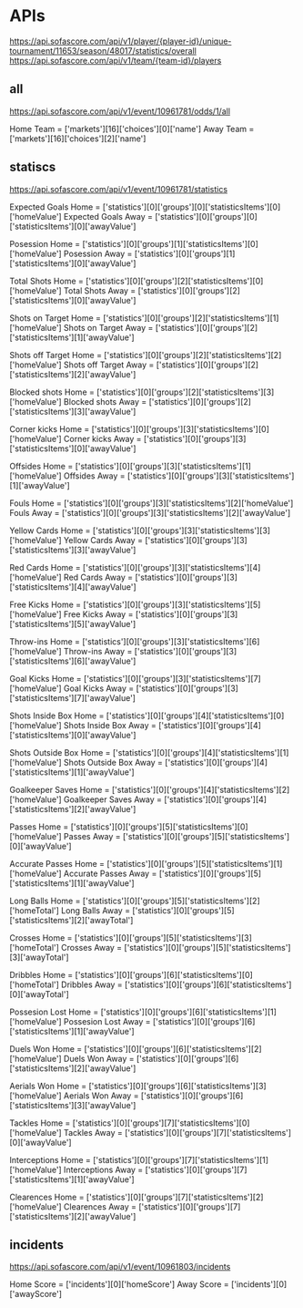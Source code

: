 # APIs

https://api.sofascore.com/api/v1/player/{player-id}/unique-tournament/11653/season/48017/statistics/overall
https://api.sofascore.com/api/v1/team/{team-id}/players

## all
https://api.sofascore.com/api/v1/event/10961781/odds/1/all

Home Team = ['markets'][16]['choices'][0]['name']
Away Team = ['markets'][16]['choices'][2]['name']

## statiscs
https://api.sofascore.com/api/v1/event/10961781/statistics

Expected Goals Home = ['statistics'][0]['groups'][0]['statisticsItems'][0]['homeValue']
Expected Goals Away = ['statistics'][0]['groups'][0]['statisticsItems'][0]['awayValue']

Posession Home = ['statistics'][0]['groups'][1]['statisticsItems'][0]['homeValue']
Posession Away = ['statistics'][0]['groups'][1]['statisticsItems'][0]['awayValue']

Total Shots Home = ['statistics'][0]['groups'][2]['statisticsItems'][0]['homeValue']
Total Shots Away = ['statistics'][0]['groups'][2]['statisticsItems'][0]['awayValue']

Shots on Target Home = ['statistics'][0]['groups'][2]['statisticsItems'][1]['homeValue']
Shots on Target Away = ['statistics'][0]['groups'][2]['statisticsItems'][1]['awayValue']

Shots off Target Home = ['statistics'][0]['groups'][2]['statisticsItems'][2]['homeValue']
Shots off Target Away = ['statistics'][0]['groups'][2]['statisticsItems'][2]['awayValue']

Blocked shots Home = ['statistics'][0]['groups'][2]['statisticsItems'][3]['homeValue']
Blocked shots Away = ['statistics'][0]['groups'][2]['statisticsItems'][3]['awayValue']

Corner kicks Home = ['statistics'][0]['groups'][3]['statisticsItems'][0]['homeValue']
Corner kicks Away = ['statistics'][0]['groups'][3]['statisticsItems'][0]['awayValue']

Offsides Home = ['statistics'][0]['groups'][3]['statisticsItems'][1]['homeValue']
Offsides Away = ['statistics'][0]['groups'][3]['statisticsItems'][1]['awayValue']

Fouls Home = ['statistics'][0]['groups'][3]['statisticsItems'][2]['homeValue']
Fouls Away = ['statistics'][0]['groups'][3]['statisticsItems'][2]['awayValue']

Yellow Cards Home = ['statistics'][0]['groups'][3]['statisticsItems'][3]['homeValue']
Yellow Cards Away = ['statistics'][0]['groups'][3]['statisticsItems'][3]['awayValue']

Red Cards Home = ['statistics'][0]['groups'][3]['statisticsItems'][4]['homeValue']
Red Cards Away = ['statistics'][0]['groups'][3]['statisticsItems'][4]['awayValue']

Free Kicks Home = ['statistics'][0]['groups'][3]['statisticsItems'][5]['homeValue']
Free Kicks Away = ['statistics'][0]['groups'][3]['statisticsItems'][5]['awayValue']

Throw-ins Home = ['statistics'][0]['groups'][3]['statisticsItems'][6]['homeValue']
Throw-ins Away = ['statistics'][0]['groups'][3]['statisticsItems'][6]['awayValue']

Goal Kicks Home = ['statistics'][0]['groups'][3]['statisticsItems'][7]['homeValue']
Goal Kicks Away = ['statistics'][0]['groups'][3]['statisticsItems'][7]['awayValue']

Shots Inside Box Home = ['statistics'][0]['groups'][4]['statisticsItems'][0]['homeValue']
Shots Inside Box Away = ['statistics'][0]['groups'][4]['statisticsItems'][0]['awayValue']

Shots Outside Box Home = ['statistics'][0]['groups'][4]['statisticsItems'][1]['homeValue']
Shots Outside Box Away = ['statistics'][0]['groups'][4]['statisticsItems'][1]['awayValue']

Goalkeeper Saves Home = ['statistics'][0]['groups'][4]['statisticsItems'][2]['homeValue']
Goalkeeper Saves Away = ['statistics'][0]['groups'][4]['statisticsItems'][2]['awayValue']

Passes Home = ['statistics'][0]['groups'][5]['statisticsItems'][0]['homeValue']
Passes Away = ['statistics'][0]['groups'][5]['statisticsItems'][0]['awayValue']

Accurate Passes Home = ['statistics'][0]['groups'][5]['statisticsItems'][1]['homeValue']
Accurate Passes Away = ['statistics'][0]['groups'][5]['statisticsItems'][1]['awayValue']

Long Balls Home = ['statistics'][0]['groups'][5]['statisticsItems'][2]['homeTotal']
Long Balls Away = ['statistics'][0]['groups'][5]['statisticsItems'][2]['awayTotal']

Crosses Home = ['statistics'][0]['groups'][5]['statisticsItems'][3]['homeTotal']
Crosses Away = ['statistics'][0]['groups'][5]['statisticsItems'][3]['awayTotal']

Dribbles Home = ['statistics'][0]['groups'][6]['statisticsItems'][0]['homeTotal']
Dribbles Away = ['statistics'][0]['groups'][6]['statisticsItems'][0]['awayTotal']

Possesion Lost Home = ['statistics'][0]['groups'][6]['statisticsItems'][1]['homeValue']
Possesion Lost Away = ['statistics'][0]['groups'][6]['statisticsItems'][1]['awayValue']

Duels Won Home = ['statistics'][0]['groups'][6]['statisticsItems'][2]['homeValue']
Duels Won Away = ['statistics'][0]['groups'][6]['statisticsItems'][2]['awayValue']

Aerials Won Home = ['statistics'][0]['groups'][6]['statisticsItems'][3]['homeValue']
Aerials Won Away = ['statistics'][0]['groups'][6]['statisticsItems'][3]['awayValue']

Tackles Home = ['statistics'][0]['groups'][7]['statisticsItems'][0]['homeValue']
Tackles Away = ['statistics'][0]['groups'][7]['statisticsItems'][0]['awayValue']

Interceptions Home = ['statistics'][0]['groups'][7]['statisticsItems'][1]['homeValue']
Interceptions Away = ['statistics'][0]['groups'][7]['statisticsItems'][1]['awayValue']

Clearences Home = ['statistics'][0]['groups'][7]['statisticsItems'][2]['homeValue']
Clearences Away = ['statistics'][0]['groups'][7]['statisticsItems'][2]['awayValue']

## incidents
https://api.sofascore.com/api/v1/event/10961803/incidents

Home Score = ['incidents'][0]['homeScore']
Away Score = ['incidents'][0]['awayScore']
